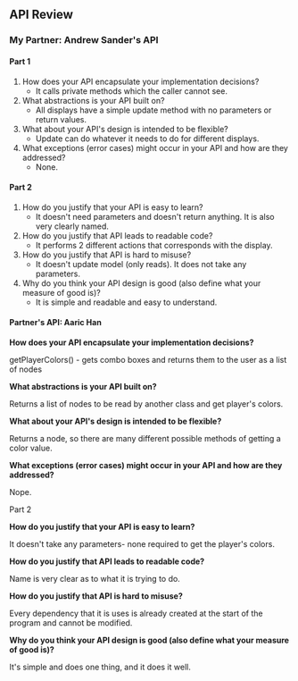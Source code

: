 ## API Review

### My Partner: Andrew Sander's API
#### Part 1

1. How does your API encapsulate your implementation decisions?
   * It calls private methods which the caller cannot see.
2. What abstractions is your API built on?
   * All displays have a simple update method with no parameters or return values.
3. What about your API's design is intended to be flexible?
   * Update can do whatever it needs to do for different displays.
4. What exceptions (error cases) might occur in your API and how are they addressed?
   * None.

#### Part 2

1. How do you justify that your API is easy to learn?
   * It doesn't need parameters and doesn't return anything. It is also very clearly named.
2. How do you justify that API leads to readable code?
   * It performs 2 different actions that corresponds with the display.
3. How do you justify that API is hard to misuse?
   * It doesn't update model (only reads). It does not take any parameters.
4. Why do you think your API design is good (also define what your measure of good is)?
   * It is simple and readable and easy to understand.

#### Partner's API: Aaric Han

**How does your API encapsulate your implementation decisions?**

getPlayerColors() - gets combo boxes and returns them to the user as a list of nodes


**What abstractions is your API built on?**

Returns a list of nodes to be read by another class and get player's colors.

**What about your API's design is intended to be flexible?**

Returns a node, so there are many different possible methods of getting a color value.

**What exceptions (error cases) might occur in your API and how are they addressed?**

Nope.

Part 2

**How do you justify that your API is easy to learn?**

It doesn't take any parameters- none required to get the player's colors.

**How do you justify that API leads to readable code?**

Name is very clear as to what it is trying to do.

**How do you justify that API is hard to misuse?**

Every dependency that it is uses is already created at the start of the program and cannot be modified.

**Why do you think your API design is good (also define what your measure of good is)?**

It's simple and does one thing, and it does it well.